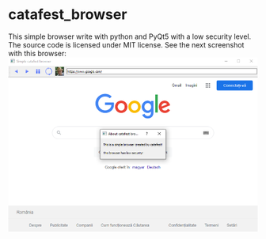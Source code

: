 # catafest_browser
This simple browser write with python and PyQt5 with a low security level. 
The source code is licensed under MIT license.
See the next screenshot with this browser:
![alt text](https://github.com/catafest/catafest_browser/blob/main/catafest_browser.PNG)
